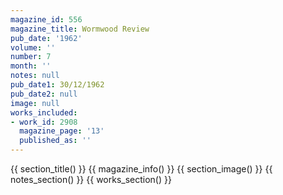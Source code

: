```yaml
---
magazine_id: 556
magazine_title: Wormwood Review
pub_date: '1962'
volume: ''
number: 7
month: ''
notes: null
pub_date1: 30/12/1962
pub_date2: null
image: null
works_included:
- work_id: 2908
  magazine_page: '13'
  published_as: ''
---
```


{{ section_title() }}
{{ magazine_info() }}
{{ section_image() }}
{{ notes_section() }}
{{ works_section() }}
